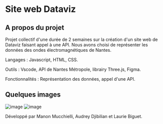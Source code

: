 # Site web Dataviz

## A propos du projet

Projet collectif d'une durée de 2 semaines sur la création d'un site web de Dataviz faisant appel à une API.
Nous avons choisi de représenter les données des ondes électromagnétiques de Nantes.

Langages : Javascript, HTML, CSS.

Outils : Vscode, API de Nantes Métropole, librairy Three.js, Figma.

Fonctionnalités : Représentation des données, appel d'une API.

## Quelques images 

![image](https://user-images.githubusercontent.com/115532041/216997262-643907e2-884f-4ee8-af60-861ab270bc18.png)
![image](https://user-images.githubusercontent.com/115532041/216997461-124179c7-4b44-4b13-b71b-ebca6d0efc4b.png)


Développé par Manon Mucchielli, Audrey Djibilian et Laurie Biguet.
